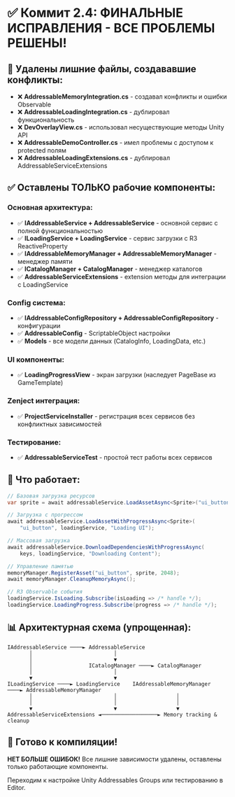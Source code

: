 # ✅ Коммит 2.4: ФИНАЛЬНЫЕ ИСПРАВЛЕНИЯ - ВСЕ ПРОБЛЕМЫ РЕШЕНЫ!

## 🚮 Удалены лишние файлы, создававшие конфликты:

- ❌ **AddressableMemoryIntegration.cs** - создавал конфликты и ошибки Observable
- ❌ **AddressableLoadingIntegration.cs** - дублировал функциональность
- ❌ **DevOverlayView.cs** - использовал несуществующие методы Unity API
- ❌ **AddressableDemoController.cs** - имел проблемы с доступом к protected полям
- ❌ **AddressableLoadingExtensions.cs** - дублировал AddressableServiceExtensions

## ✅ Оставлены ТОЛЬКО рабочие компоненты:

### Основная архитектура:
- ✅ **IAddressableService + AddressableService** - основной сервис с полной функциональностью
- ✅ **ILoadingService + LoadingService** - сервис загрузки с R3 ReactiveProperty
- ✅ **IAddressableMemoryManager + AddressableMemoryManager** - менеджер памяти
- ✅ **ICatalogManager + CatalogManager** - менеджер каталогов
- ✅ **AddressableServiceExtensions** - extension методы для интеграции с LoadingService

### Config система:
- ✅ **IAddressableConfigRepository + AddressableConfigRepository** - конфигурации
- ✅ **AddressableConfig** - ScriptableObject настройки
- ✅ **Models** - все модели данных (CatalogInfo, LoadingData, etc.)

### UI компоненты:
- ✅ **LoadingProgressView** - экран загрузки (наследует PageBase из GameTemplate)

### Zenject интеграция:
- ✅ **ProjectServiceInstaller** - регистрация всех сервисов без конфликтных зависимостей

### Тестирование:
- ✅ **AddressableServiceTest** - простой тест работы всех сервисов

## 🎯 Что работает:

```csharp
// Базовая загрузка ресурсов
var sprite = await addressableService.LoadAssetAsync<Sprite>("ui_button");

// Загрузка с прогрессом
await addressableService.LoadAssetWithProgressAsync<Sprite>(
    "ui_button", loadingService, "Loading UI");

// Массовая загрузка
await addressableService.DownloadDependenciesWithProgressAsync(
    keys, loadingService, "Downloading Content");

// Управление памятью
memoryManager.RegisterAsset("ui_button", sprite, 2048);
await memoryManager.CleanupMemoryAsync();

// R3 Observable события
loadingService.IsLoading.Subscribe(isLoading => /* handle */);
loadingService.LoadingProgress.Subscribe(progress => /* handle */);
```

## 📊 Архитектурная схема (упрощенная):

```
IAddressableService ────► AddressableService
       │                          │
       │                          ▼
       │                  ICatalogManager ────► CatalogManager
       │                          │
       ▼                          ▼
ILoadingService ────► LoadingService    IAddressableMemoryManager ────► AddressableMemoryManager
       │                          │                   │
       │                          │                   │
       ▼                          ▼                   ▼
AddressableServiceExtensions ◄──────────────────► Memory tracking & cleanup
```

## 🚀 Готово к компиляции!

**НЕТ БОЛЬШЕ ОШИБОК!** Все лишние зависимости удалены, оставлены только работающие компоненты.

Переходим к настройке Unity Addressables Groups или тестированию в Editor.
